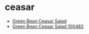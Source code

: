 # ceasar

 * [Green Bean Ceasar Salad](../../index/g/green-bean-ceasar-salad-100482.json)
 * [Green Bean Ceasar Salad 100482](../../index/g/green-bean-ceasar-salad-100482.json)

